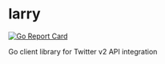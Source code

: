 # larry
[![Go Report Card](https://goreportcard.com/badge/github.com/ynbella/larry)](https://goreportcard.com/report/github.com/ynbella/larry)

Go client library for Twitter v2 API integration
